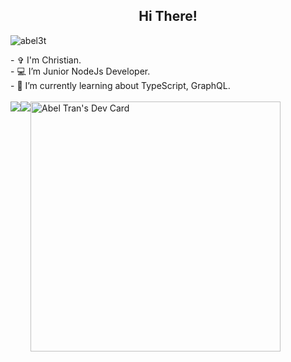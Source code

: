 <h2 align="center">  Hi There!</h3>
<p align="left">
    <img src="https://komarev.com/ghpvc/?username=abel3t" alt="abel3t"/>
</p>
<div>
    - ✞ I'm Christian. <br/>
    - 💻 I’m Junior NodeJs Developer.<br/>
    - 🌱 I’m currently learning about TypeScript, GraphQL.<br/>
</div>

<br />

<div style="display: flex">
  <img src="https://github-readme-stats.vercel.app/api?username=abel3t&show_icons=true"/>
  <img src="https://github-readme-stats.vercel.app/api/top-langs?username=abel3t&layout=compact"/>
    <a href="https://app.daily.dev/abel3t"><img src="https://api.daily.dev/devcards/6e2b8c46a7a4477488f7e139ab64582b.png?r=lhf" width="400" alt="Abel Tran's Dev Card"/></a>
</div>
